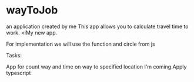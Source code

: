 # wayToJob
an application created by me
This app allows you to calculate travel time to work. 
<iMy new app.

For implementation we will use the function and circle from js

Tasks:

App for count way and time on way to specified location
I'm coming.Apply typescript
